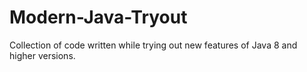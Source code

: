 # Modern-Java-Tryout
Collection of code written while trying out new features of Java 8 and higher versions.
